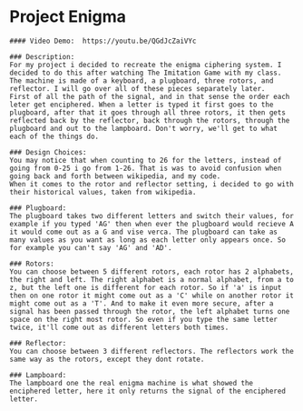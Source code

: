 # Project Enigma

    #### Video Demo:  https://youtu.be/QGdJcZaiVYc

    ### Description:
    For my project i decided to recreate the enigma ciphering system. I decided to do this after watching The Imitation Game with my class. 
    The machine is made of a keyboard, a plugboard, three rotors, and reflector. I will go over all of these pieces separately later.
    First of all the path of the signal, and in that sense the order each leter get enciphered. When a letter is typed it first goes to the plugboard, after that it goes through all three rotors, it then gets reflected back by the reflector, back through the rotors, through the plugboard and out to the lampboard. Don't worry, we'll get to what each of the things do.

    ### Design Choices:
    You may notice that when counting to 26 for the letters, instead of going from 0-25 i go from 1-26. That is was to avoid confusion when going back and forth between wikipedia, and my code.
    When it comes to the rotor and reflector setting, i decided to go with their historical values, taken from wikipedia.

    ### Plugboard:
    The plugboard takes two different letters and switch their values, for example if you typed 'AG' then when ever the plugboard would recieve A it would come out as a G and vise verca. The plugboard can take as many values as you want as long as each letter only appears once. So for example you can't say 'AG' and 'AD'.

    ### Rotors:
    You can choose between 5 different rotors, each rotor has 2 alphabets, the right and left. The right alphabet is a normal alphabet, from a to z, but the left one is different for each rotor. So if 'a' is input then on one rotor it might come out as a 'C' while on another rotor it might come out as a 'T'. And to make it even more secure, after a signal has been passed through the rotor, the left alphabet turns one space on the right most rotor. So even if you type the same letter twice, it'll come out as different letters both times.

    ### Reflector:
    You can choose between 3 different reflectors. The reflectors work the same way as the rotors, except they dont rotate.

    ### Lampboard:
    The lampboard one the real enigma machine is what showed the enciphered letter, here it only returns the signal of the enciphered letter.

